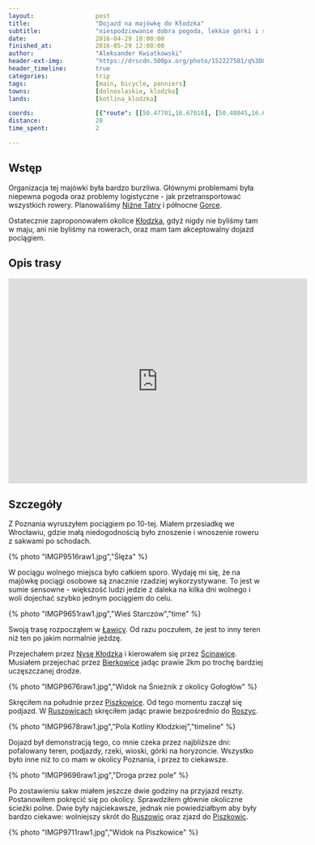 ```yaml
---
layout:                 post
title:                  "Dojazd na majówkę do Kłodzka"
subtitle:               "niespodziewanie dobra pogoda, lekkie górki i sudecki klimat"
date:                   2016-04-29 18:00:00
finished_at:            2016-05-29 12:00:00
author:                 "Aleksander Kwiatkowski"
header-ext-img:         "https://drscdn.500px.org/photo/152227501/q%3D80_m%3D2000/e5818de7f8598a7adc53d04222d20740"
header_timeline:        true
categories:             trip
tags:                   [main, bicycle, panniers]
towns:                  [dolnoslaskie, klodzko]
lands:                  [kotlina_klodzka]

coords:                 [{"route": [[50.47701,16.67010], [50.48045,16.66417], [50.46652,16.64229], [50.46778,16.62117], [50.47477,16.59881], [50.46368,16.57238], [50.45707,16.58577], [50.44680,16.58027]], "type": "bicycle"}, {"route": [[50.44680,16.58027], [50.45811,16.57212], [50.46248,16.58036]], "type": "bicycle"}]
distance:               20
time_spent:             2

---
```


[wiki-nizne-tatry]:        https://pl.wikipedia.org/wiki/Ni%C5%BCne_Tatry
[wiki-gorce]:              https://pl.wikipedia.org/wiki/Gorce
[wiki-klodzko]:            https://pl.wikipedia.org/wiki/K%C5%82odzko
[wiki-lawica]:             https://pl.wikipedia.org/wiki/%C5%81awica_(wojew%C3%B3dztwo_dolno%C5%9Bl%C4%85skie)
[wiki-nysa-klodzka]:       https://pl.wikipedia.org/wiki/Nysa_K%C5%82odzka
[wiki-scinawica]:          https://pl.wikipedia.org/wiki/%C5%9Acinawica
[wiki-piszkowice]:         https://pl.wikipedia.org/wiki/Piszkowice
[wiki-ruszowice]:          https://pl.wikipedia.org/wiki/Ruszowice_(powiat_k%C5%82odzki)
[wiki-roszyce]:            https://pl.wikipedia.org/wiki/Roszyce
[wiki-bierkowice]:         https://pl.wikipedia.org/wiki/Bierkowice_(wojew%C3%B3dztwo_dolno%C5%9Bl%C4%85skie)


Wstęp
-----

Organizacja tej majówki była bardzo burzliwa. Głównymi problemami była niepewna pogoda
oraz problemy logistyczne - jak przetransportować wszystkich rowery. Planowaliśmy
[Niżne Tatry][wiki-nizne-tatry] i północne [Gorce][wiki-gorce].

Ostatecznie zaproponowałem okolice [Kłodzka][wiki-klodzko], gdyż nigdy nie byliśmy
tam w maju, ani nie byliśmy na rowerach, oraz mam tam akceptowalny dojazd pociągiem.

Opis trasy
----------

<iframe height='405' width='590' frameborder='0' allowtransparency='true' scrolling='no' src='https://www.strava.com/activities/560110711/embed/ef09fee7726fbe5d0dca08904274cc23ca24231e'></iframe>

Szczegóły
---------

Z Poznania wyruszyłem pociągiem po 10-tej. Miałem przesiadkę we Wrocławiu, gdzie
małą niedogodnością było znoszenie i wnoszenie roweru z sakwami po schodach.

{% photo "IMGP9516raw1.jpg","Ślęża" %}

W pociągu wolnego miejsca było całkiem sporo. Wydaję mi się, że na majówkę pociągi
osobowe są znacznie rzadziej wykorzystywane. To jest w sumie sensowne - większość
ludzi jedzie z daleka na kilka dni wolnego i woli dojechać szybko jednym
pociągiem do celu.

{% photo "IMGP9651raw1.jpg","Wieś Starczów","time" %}

Swoją trasę rozpocząłem w [Ławicy][wiki-lawica]. Od razu poczułem, że jest to
inny teren niż ten po jakim normalnie jeżdzę.

Przejechałem przez [Nysę Kłodzką][wiki-nysa-klodzka] i kierowałem się przez
[Ścinawicę][wiki-scinawica]. Musiałem przejechać przez [Bierkowice][wiki-bierkowice]
jadąc prawie 2km po trochę bardziej uczęszczanej drodze.

{% photo "IMGP9676raw1.jpg","Widok na Śnieżnik z okolicy Gołogłów" %}

Skręciłem na południe przez [Piszkowice][wiki-piszkowice]. Od tego momentu zaczął
się podjazd. W [Ruszowicach][wiki-ruszowice] skręciłem jadąc prawie bezpośrednio
do [Roszyc][wiki-roszyce].

{% photo "IMGP9678raw1.jpg","Pola Kotliny Kłodzkiej","timeline" %}

Dojazd był demonstracją tego, co mnie czeka przez najbliższe dni: pofalowany teren,
podjazdy, rzeki, wioski, górki na horyzoncie. Wszystko było inne
niż to co mam w okolicy Poznania, i przez to ciekawsze.

{% photo "IMGP9696raw1.jpg","Droga przez pole" %}

Po zostawieniu sakw miałem jeszcze dwie godziny na przyjazd reszty. Postanowiłem
pokręcić się po okolicy. Sprawdziłem głównie okoliczne ścieżki polne. Dwie były
najciekawsze, jednak nie powiedziałbym aby były bardzo ciekawe: wolniejszy skrót do
[Ruszowic][wiki-ruszowice] oraz zjazd do [Piszkowic][wiki-piszkowice].

{% photo "IMGP9711raw1.jpg","Widok na Piszkowice" %}
